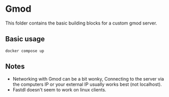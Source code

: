 # Gmod

This folder contains the basic building blocks for a custom gmod server.

## Basic usage

```shell
docker compose up
```

## Notes

- Networking with Gmod can be a bit wonky, Connecting to the server via the computers IP or your external IP usually works best (not localhost).
- Fastdl doesn't seem to work on linux clients.